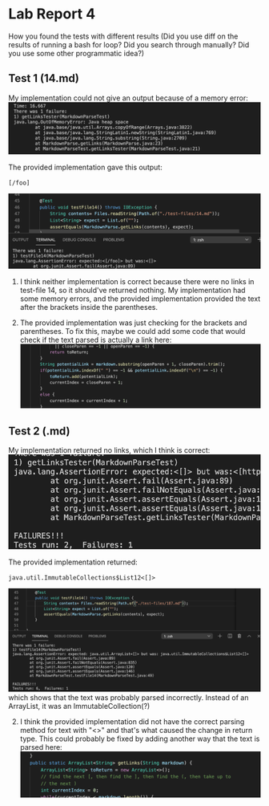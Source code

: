 # Lab Report 4

How you found the tests with different results (Did you use diff on the results of running a bash for loop? Did you search through manually? Did you use some other programmatic idea?)



## Test 1 (14.md)
My implementation could not give an output because of a memory error:
![Image](test14md1.png)

The provided implementation gave this output:
```
[/foo]
```
![Image](test14md2.png)

1. I think neither implementation is correct because there were no links in test-file 14, so it should've returned nothing. My implementation had some memory errors, and the provided implementation provided the text after the brackets inside the parentheses.

2. The provided implementation was just checking for the brackets and parentheses. To fix this, maybe we could add some code that would check if the text parsed is actually a link here:
![Image](test14md3.png)

## Test 2 (.md)
My implementation returned no links, which I think is correct:
![Image](test187md2.png)

The provided implementation returned:
```
java.util.ImmutableCollections$List12<[]>
```
![Image](test187md1.png)
which shows that the text was probably parsed incorrectly. Instead of an ArrayList, it was an ImmutableCollection(?)

2. I think the provided implementation did not have the correct parsing method for text with "<>" and that's what caused the change in return type. This could probably be fixed by adding another way that the text is parsed here:
![Image](test187md3.png)